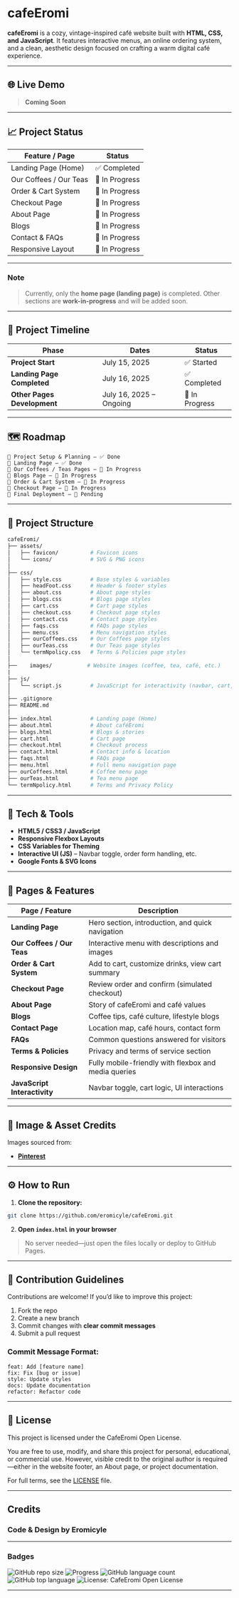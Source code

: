 # **cafeEromi**
**cafeEromi** is a cozy, vintage-inspired café website built with **HTML, CSS, and JavaScript**.
It features interactive menus, an online ordering system, and a clean, aesthetic design focused on crafting a warm digital café experience.

---

## **🌐 Live Demo**

> **Coming Soon**

---

## **📈 Project Status**

| **Feature / Page**       | **Status**         |
| ------------------------ | ------------------ |
| Landing Page (Home)      | ✅ Completed       |
| Our Coffees / Our Teas   | 🚧 In Progress     |
| Order & Cart System      | 🚧 In Progress     |
| Checkout Page            | 🚧 In Progress     |
| About Page               | 🚧 In Progress     |
| Blogs                    | 🚧 In Progress     |
| Contact & FAQs           | 🚧 In Progress     |
| Responsive Layout        | 🚧 In Progress     |

---

### **Note**

> Currently, only the **home page (landing page)** is completed.
> Other sections are **work-in-progress** and will be added soon.

---

## **📅 Project Timeline**

|**Phase**|**Dates**|**Status**|
|---|---|---|
|**Project Start**|July 15, 2025|✅ Started|
|**Landing Page Completed**|July 16, 2025|✅ Completed|
|**Other Pages Development**|July 16, 2025 – Ongoing|🚧 In Progress|

---

## **🗺️ Roadmap**

```text
🔹 Project Setup & Planning – ✅ Done  
🔹 Landing Page – ✅ Done  
🔹 Our Coffees / Teas Pages – 🔄 In Progress  
🔹 Blogs Page – 🔄 In Progress  
🔹 Order & Cart System – 🔄 In Progress  
🔹 Checkout Page – 🔄 In Progress  
🔹 Final Deployment – 🚀 Pending  
```

---

## **📂 Project Structure**

``` graphql
cafeEromi/
├── assets/
│   ├── favicon/          # Favicon icons
│   └── icons/            # SVG & PNG icons
│
├── css/
│   ├── style.css         # Base styles & variables
│   ├── headFoot.css      # Header & footer styles
│   ├── about.css         # About page styles
│   ├── blogs.css         # Blogs page styles
│   ├── cart.css          # Cart page styles
│   ├── checkout.css      # Checkout page styles
│   ├── contact.css       # Contact page styles
│   ├── faqs.css          # FAQs page styles
│   ├── menu.css          # Menu navigation styles
│   ├── ourCoffees.css    # Our Coffees page styles
│   ├── ourTeas.css       # Our Teas page styles
│   └── termNpolicy.css   # Terms & Policies page styles
│
├──    images/           # Website images (coffee, tea, café, etc.)
|
├── js/
│   └── script.js         # JavaScript for interactivity (navbar, cart, etc.)
│
├── .gitignore
├── README.md
│
├── index.html            # Landing page (Home)
├── about.html            # About caféEromi
├── blogs.html            # Blogs & stories
├── cart.html             # Cart page
├── checkout.html         # Checkout process
├── contact.html          # Contact info & location
├── faqs.html             # FAQs page
├── menu.html             # Full menu navigation page
├── ourCoffees.html       # Coffee menu page
├── ourTeas.html          # Tea menu page
└── termNpolicy.html      # Terms and Privacy Policy
```

---

## **🎨 Tech & Tools**

* **HTML5 / CSS3 / JavaScript**
* **Responsive Flexbox Layouts**
* **CSS Variables for Theming**
* **Interactive UI (JS)** – Navbar toggle, order form handling, etc.
* **Google Fonts & SVG Icons**

---

## **🧩 Pages & Features**

| **Page / Feature**           | **Description**                                      |
| ---------------------------- | ---------------------------------------------------- |
| **Landing Page**             | Hero section, introduction, and quick navigation     |
| **Our Coffees / Our Teas**   | Interactive menu with descriptions and images        |
| **Order & Cart System**      | Add to cart, customize drinks, view cart summary     |
| **Checkout Page**            | Review order and confirm (simulated checkout)        |
| **About Page**               | Story of cafeEromi and café values                   |
| **Blogs**                    | Coffee tips, café culture, lifestyle blogs           |
| **Contact Page**             | Location map, café hours, contact form               |
| **FAQs**                     | Common questions answered for visitors               |
| **Terms & Policies**         | Privacy and terms of service section                 |
| **Responsive Design**        | Fully mobile-friendly with flexbox and media queries |
| **JavaScript Interactivity** | Navbar toggle, cart logic, UI interactions           |

---

## **📸 Image & Asset Credits**

Images sourced from:
* **[Pinterest](https://pinterest.com/)**

---

## **⚙️ How to Run**

1. **Clone the repository:**

```bash
git clone https://github.com/eromicyle/cafeEromi.git
```

2. **Open `index.html` in your browser**

> No server needed—just open the files locally or deploy to GitHub Pages.

---

## **🤝 Contribution Guidelines**

Contributions are welcome!
If you’d like to improve this project:

1. Fork the repo
2. Create a new branch
3. Commit changes with **clear commit messages**
4. Submit a pull request

### **Commit Message Format:**
```
feat: Add [feature name]  
fix: Fix [bug or issue]  
style: Update styles  
docs: Update documentation  
refactor: Refactor code  
```

---

## **📢 License**

This project is licensed under the CafeEromi Open License.

You are free to use, modify, and share this project for personal, educational, or commercial use.
However, visible credit to the original author is required—either in the website footer, an About page, or project documentation.

For full terms, see the [LICENSE](license) file.

---

## **Credits**
### **Code & Design by Eromicyle**

---

### **Badges**
![GitHub repo size](https://img.shields.io/github/repo-size/eromicyle/CoffeeCafe)
![Progress](https://img.shields.io/badge/Progress-15%25-orange)
![GitHub language count](https://img.shields.io/github/languages/count/eromicyle/CoffeeCafe)
![GitHub top language](https://img.shields.io/github/languages/top/eromicyle/CoffeeCafe)
![License: CafeEromi Open License](https://img.shields.io/badge/license-Attribution--Required-orange)

---
